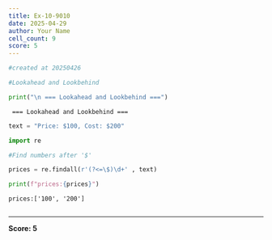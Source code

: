```yaml
---
title: Ex-10-9010
date: 2025-04-29
author: Your Name
cell_count: 9
score: 5
---
```


```python
#created at 20250426
```


```python
#Lookahead and Lookbehind
```


```python
print("\n === Lookahead and Lookbehind ===")
```

    
     === Lookahead and Lookbehind ===



```python
text = "Price: $100, Cost: $200"
```


```python
import re
```


```python
#Find numbers after '$'
```


```python
prices = re.findall(r'(?<=\$)\d+' , text)
```


```python
print(f"prices:{prices}")
```

    prices:['100', '200']



```python

```


---
**Score: 5**